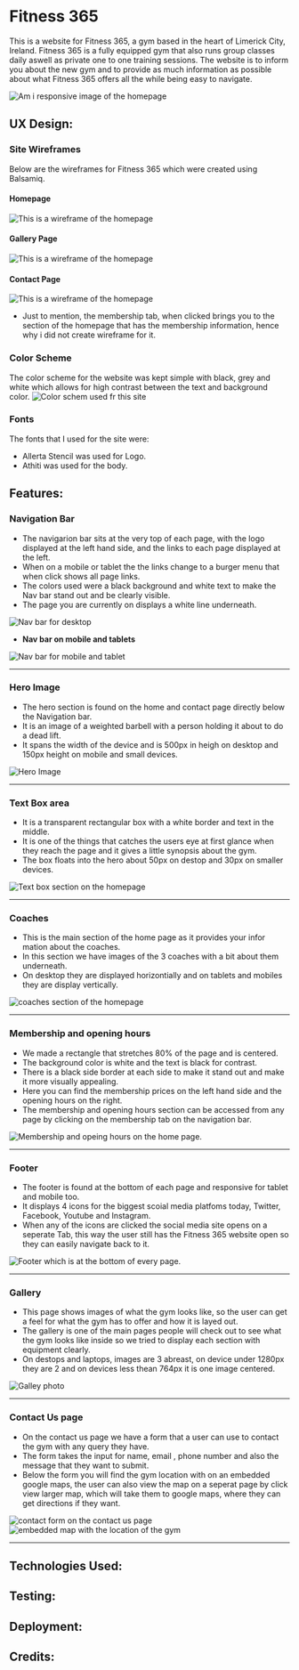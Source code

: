 # Fitness 365

This is a website for Fitness 365, a gym based in the heart of Limerick City, Ireland. Fitness 365 is a fully equipped gym that also runs group classes daily aswell as private one to one training sessions. The website is to inform you about the new gym and to provide as much information as possible about what Fitness 365 offers all the while being easy to navigate.

![Am i responsive image of the homepage](readme-docs/images/amiresponsive.png)

 ## UX Design:

### Site Wireframes
Below are the wireframes for Fitness 365 which were created using Balsamiq.

 #### Homepage
   

![This is a wireframe of the homepage](readme-docs/Wireframes/homepage-wireframe.png)

#### Gallery Page
![This is a wireframe of the homepage](readme-docs/Wireframes/gallery-wireframe.png)

 #### Contact Page
![This is a wireframe of the homepage](readme-docs/Wireframes/contact-wireframe.png)

* Just to mention, the membership tab, when clicked brings you to the section of the homepage that has the membership information, hence why i did   not create wireframe for it.

### Color Scheme
 The color scheme for the website was kept simple with black, grey and white which allows for high contrast between the text and background color.
![Color schem used fr this site](readme-docs/images/color-pallet.png)

### Fonts
The fonts that I used for the site were:
- Allerta Stencil was used for Logo.
- Athiti was used for the body.

## Features:


### Navigation Bar
- The navigarion bar sits at the very top of each page, with the logo displayed at the left hand side, and the links to each page displayed at the left.
- When on a mobile or tablet the the links change to a burger menu that when click shows all page links. 
- The colors used were a black background and white text to make the Nav bar stand out and be clearly visible. 
- The page you are currently on displays a white line underneath.

![Nav bar for desktop](readme-docs/images/nav.png)

 - **Nav bar on mobile and tablets**
 

![Nav bar for mobile and tablet](readme-docs/images/nav-mobile.png)
- - -

### Hero Image
- The hero section is found on the home and contact page directly below the Navigation bar.
- It is an image of a weighted barbell with a person holding it about to do a dead lift.
- It spans the width of the device  and is 500px in heigh on desktop and 150px height on mobile and small devices.

![Hero Image](readme-docs/images/hero-image.png)
- - -

### Text Box area
- It is a transparent rectangular box with a white border and text in the middle.
- It is one of the things that catches the users eye at first glance when they reach the page and it gives a little synopsis about the gym.
- The box floats into the hero about 50px on destop and 30px on smaller devices.
  
![Text box section on the homepage](readme-docs/images/text-box.png)
- - -

### Coaches
- This is the main section of the home page as it provides your infor mation about the coaches.
- In this section we have images of the 3 coaches with a bit about them underneath.
- On desktop they are displayed horizontially and on tablets and mobiles they are display vertically.
  
![coaches section of the homepage](readme-docs/images/coaches.png)
- - -

### Membership and opening hours
- We made a rectangle that stretches 80% of the page and is centered.
- The background color is white and the text is black for contrast.
- There is a black side border at each side to make it stand out and make it more visually appealing.
- Here you can find the membership prices on the left hand side and the opening hours on the right.
- The membership and opening hours section can be accessed from any page by clicking on the membership tab on the navigation bar.
   
![Membership and opeing hours on the home page.](readme-docs/images/membership.png)
- - -

### Footer
- The footer is found at the bottom of each page and responsive for tablet and mobile too.
- It displays 4 icons for the biggest scoial media platfoms today, Twitter, Facebook, Youtube and Instagram.
- When any of the icons are clicked the social media site opens on a seperate Tab, this way the user still has the Fitness 365 website open so they can easily navigate back to it.  

![Footer which is at the bottom of every page.](readme-docs/images/footer.png) 
- - -

### Gallery
- This page shows images of what the gym looks like, so the user can get a feel for what the gym has to offer and how it is layed out.
- The gallery is one of the main pages people will check out to see what the gym looks like inside so we tried to display each section with equipment clearly.
- On destops and laptops, images are 3 abreast, on device under 1280px they are 2 and on devices less thean 764px it is one image centered. 
  
![Galley photo](readme-docs/images/gallery.png)  
- - -

 ### Contact Us page
- On the contact us page we have a form that a user can use to contact the gym with any query they have.
- The form takes the input for name, email , phone number and also the message that they want to submit.
- Below the form you will find the gym location with on an embedded google maps, the user can also view the map on a seperat page by click view larger map, which will take them to google maps, where they can get directions if they want.
  
![contact form on the contact us page](readme-docs/images/form.png)  
![embedded map with the location of the gym](readme-docs/images/map.png)  
- - - 

## Technologies Used:

## Testing:

## Deployment:

## Credits:
